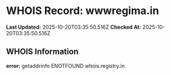 # WHOIS Record: wwwregima.in

**Last Updated:** 2025-10-20T03:35:50.516Z
**Checked At:** 2025-10-20T03:35:50.516Z

## WHOIS Information

**error:** getaddrinfo ENOTFOUND whois.registry.in

